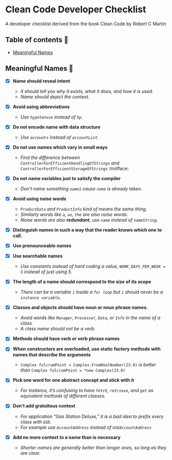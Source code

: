 # Clean Code Developer Checklist
A developer checklist derived from the book Clean Code by Robert C Martin 

## Table of contents :bookmark_tabs:
- [Meaningful Names](#meaningful-names-name_badge)

## Meaningful Names :name_badge:

- [x] **Name should reveal intent**
  - *It should tell you why it exists, what it does, and how it is used.*
  - *Name should depict the context.*

- [x] **Avoid using abbreviations**
  - *Use `hypotenuse` instead of `hp`.*

- [x] **Do not encode name with data structure**
  - *Use `accounts` instead of `accountList`.*

- [x] **Do not use names which vary in small ways**
  - *Find the difference between `ControllerForEfficientHandlingOfStrings` and* `ControllerForEfficientStorageOfStrings` :trollface:

- [x] **Do not name variables just to satisfy the compiler**
  - *Don't name something `name1` cause `name` is already taken.*

- [x] **Avoid using noise words**
  - *`ProductData` and `ProductInfo` kind of means the same thing.*
  - *Similarly words like `a`, `an`, `the` are also noise words.*
  - *Noise words are also **redundant**, use `name` instead of `nameString`.*

- [x] **Distinguish names in such a way that the reader knows which one to call.**

- [x] **Use pronounceable names**

- [x] **Use searchable names**
  - *Use constants instead of hard coding a value, `WORK_DAYS_PER_WEEK = 5` instead of just using 5.*

- [x] **The length of a name should correspond to the size of its scope**
  - *There can be a variable `i` inside a `for loop` but `i` should never be a `instance variable`.*

- [x] **Classes and objects should have noun or noun phrase names.**
  - *Avoid words like `Manager`, `Processor`, `Data`, or `Info` in the name of a class.*
  - *A class name should not be a verb.*

- [x] **Methods should have verb or verb phrase names**

- [x] **When constructors are overloaded, use static factory methods with names that describe the** **arguments**
  - `Complex fulcrumPoint = Complex.FromRealNumber(23.0)` *is better than* `Complex fulcrumPoint = *new Complex(23.0)`

- [x] **Pick one word for one abstract concept and stick with it**
    - *For instance, it’s confusing to have `fetch`, `retrieve`, and `get` as equivalent methods of* *different classes*.

- [x] **Don’t add gratuitous context**
  - *For application “Gas Station Deluxe,” it is a bad idea to prefix every class with `GSD`.*
  - *For example use `AccountAddress` instead of `GSDAccountAddress`*

- [x] **Add no more context to a name than is necessary**
  - *Shorter names are generally better than longer ones, so long as they are clear.*
